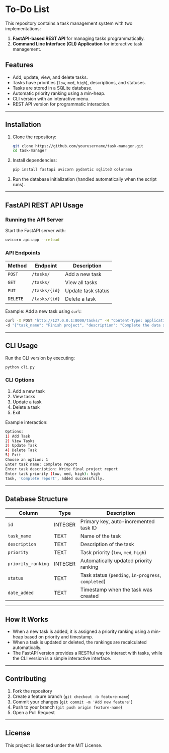 # To-Do List

This repository contains a task management system with two implementations:
1. **FastAPI-based REST API** for managing tasks programmatically.
2. **Command Line Interface (CLI) Application** for interactive task management.

## Features
- Add, update, view, and delete tasks.
- Tasks have priorities (`low`, `med`, `high`), descriptions, and statuses.
- Tasks are stored in a SQLite database.
- Automatic priority ranking using a min-heap.
- CLI version with an interactive menu.
- REST API version for programmatic interaction.

---

## Installation

1. Clone the repository:
   ```sh
   git clone https://github.com/yourusername/task-manager.git
   cd task-manager
   ```
2. Install dependencies:
   ```sh
   pip install fastapi uvicorn pydantic sqlite3 colorama
   ```
3. Run the database initialization (handled automatically when the script runs).

---

## FastAPI REST API Usage

### Running the API Server
Start the FastAPI server with:
```sh
uvicorn api:app --reload
```

### API Endpoints
| Method | Endpoint          | Description                         |
|--------|------------------|-------------------------------------|
| `POST` | `/tasks/`        | Add a new task                     |
| `GET`  | `/tasks/`        | View all tasks                     |
| `PUT`  | `/tasks/{id}`    | Update task status                 |
| `DELETE` | `/tasks/{id}`  | Delete a task                      |

Example: Add a new task using `curl`:
```sh
curl -X POST "http://127.0.0.1:8000/tasks/" -H "Content-Type: application/json" \
-d '{"task_name": "Finish project", "description": "Complete the data science project", "priority": "high"}'
```

---

## CLI Usage
Run the CLI version by executing:
```sh
python cli.py
```

### CLI Options
1. Add a new task
2. View tasks
3. Update a task
4. Delete a task
5. Exit

Example interaction:
```sh
Options:
1) Add Task
2) View Tasks
3) Update Task
4) Delete Task
5) Exit
Choose an option: 1
Enter task name: Complete report
Enter task description: Write final project report
Enter task priority (low, med, high): high
Task, 'Complete report', added successfully.
```

---

## Database Structure
| Column          | Type    | Description                                |
|----------------|--------|--------------------------------------------|
| `id`          | INTEGER | Primary key, auto-incremented task ID     |
| `task_name`   | TEXT    | Name of the task                          |
| `description` | TEXT    | Description of the task                   |
| `priority`    | TEXT    | Task priority (`low`, `med`, `high`)      |
| `priority_ranking` | INTEGER | Automatically updated priority ranking |
| `status`      | TEXT    | Task status (`pending`, `in-progress`, `completed`) |
| `date_added`  | TEXT    | Timestamp when the task was created       |

---

## How It Works
- When a new task is added, it is assigned a priority ranking using a min-heap based on priority and timestamp.
- When a task is updated or deleted, the rankings are recalculated automatically.
- The FastAPI version provides a RESTful way to interact with tasks, while the CLI version is a simple interactive interface.

---

## Contributing
1. Fork the repository
2. Create a feature branch (`git checkout -b feature-name`)
3. Commit your changes (`git commit -m 'Add new feature'`)
4. Push to your branch (`git push origin feature-name`)
5. Open a Pull Request

---

## License
This project is licensed under the MIT License.

